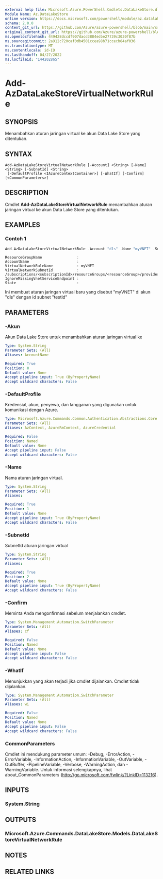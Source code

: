 ```yaml
---
external help file: Microsoft.Azure.PowerShell.Cmdlets.DataLakeStore.dll-Help.xml
Module Name: Az.DataLakeStore
online version: https://docs.microsoft.com/powershell/module/az.datalakestore/add-azdatalakestorevirtualnetworkrule
schema: 2.0.0
content_git_url: https://github.com/Azure/azure-powershell/blob/main/src/DataLakeStore/DataLakeStore/help/Add-AzDataLakeStoreVirtualNetworkRule.md
original_content_git_url: https://github.com/Azure/azure-powershell/blob/main/src/DataLakeStore/DataLakeStore/help/Add-AzDataLakeStoreVirtualNetworkRule.md
ms.openlocfilehash: 449428dccdf907dacd3884edbe27739c3030f87b
ms.sourcegitcommit: 2a912c720caf0db4501ccea98b71ccecb84af036
ms.translationtype: MT
ms.contentlocale: id-ID
ms.lasthandoff: 04/27/2022
ms.locfileid: "144202865"
---
```

# Add-AzDataLakeStoreVirtualNetworkRule

## SYNOPSIS
Menambahkan aturan jaringan virtual ke akun Data Lake Store yang ditentukan.

## SYNTAX

```
Add-AzDataLakeStoreVirtualNetworkRule [-Account] <String> [-Name] <String> [-SubnetId] <String>
 [-DefaultProfile <IAzureContextContainer>] [-WhatIf] [-Confirm] [<CommonParameters>]
```

## DESCRIPTION
Cmdlet **Add-AzDataLakeStoreVirtualNetworkRule** menambahkan aturan jaringan virtual ke akun Data Lake Store yang ditentukan.

## EXAMPLES

### Contoh 1
```powershell
Add-AzDataLakeStoreVirtualNetworkRule -Account "dls" -Name "myVNET" -SubnetId "testId"
```

```output
ResourceGroupName                :
AccountName                      :
VirtualNetworkRuleName           : myVNET
VirtualNetworkSubnetId           : /subscriptions/<subscriptionId>/resourceGroups/<resourceGroup>/providers/Microsoft.Network/virtualNetworks/myVNET/subnets/testId
IgnoreMissingVnetServiceEndpoint :
State                            :
```

Ini membuat aturan jaringan virtual baru yang disebut "myVNET" di akun "dls" dengan id subnet "testId"

## PARAMETERS

### -Akun
Akun Data Lake Store untuk menambahkan aturan jaringan virtual ke

```yaml
Type: System.String
Parameter Sets: (All)
Aliases: AccountName

Required: True
Position: 0
Default value: None
Accept pipeline input: True (ByPropertyName)
Accept wildcard characters: False
```

### -DefaultProfile
Kredensial, akun, penyewa, dan langganan yang digunakan untuk komunikasi dengan Azure.

```yaml
Type: Microsoft.Azure.Commands.Common.Authentication.Abstractions.Core.IAzureContextContainer
Parameter Sets: (All)
Aliases: AzContext, AzureRmContext, AzureCredential

Required: False
Position: Named
Default value: None
Accept pipeline input: False
Accept wildcard characters: False
```

### -Name
Nama aturan jaringan virtual.

```yaml
Type: System.String
Parameter Sets: (All)
Aliases:

Required: True
Position: 1
Default value: None
Accept pipeline input: True (ByPropertyName)
Accept wildcard characters: False
```

### -SubnetId
SubnetId aturan jaringan virtual

```yaml
Type: System.String
Parameter Sets: (All)
Aliases:

Required: True
Position: 2
Default value: None
Accept pipeline input: True (ByPropertyName)
Accept wildcard characters: False
```

### -Confirm
Meminta Anda mengonfirmasi sebelum menjalankan cmdlet.

```yaml
Type: System.Management.Automation.SwitchParameter
Parameter Sets: (All)
Aliases: cf

Required: False
Position: Named
Default value: None
Accept pipeline input: False
Accept wildcard characters: False
```

### -WhatIf
Menunjukkan yang akan terjadi jika cmdlet dijalankan.
Cmdlet tidak dijalankan.

```yaml
Type: System.Management.Automation.SwitchParameter
Parameter Sets: (All)
Aliases: wi

Required: False
Position: Named
Default value: None
Accept pipeline input: False
Accept wildcard characters: False
```

### CommonParameters
Cmdlet ini mendukung parameter umum: -Debug, -ErrorAction, -ErrorVariable, -InformationAction, -InformationVariable, -OutVariable, -OutBuffer, -PipelineVariable, -Verbose, -WarningAction, dan -WarningVariable. Untuk informasi selengkapnya, lihat about_CommonParameters (http://go.microsoft.com/fwlink/?LinkID=113216).

## INPUTS

### System.String

## OUTPUTS

### Microsoft.Azure.Commands.DataLakeStore.Models.DataLakeStoreVirtualNetworkRule

## NOTES

## RELATED LINKS
